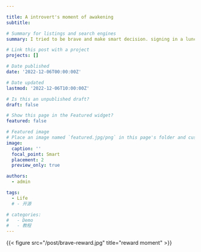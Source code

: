 ```yaml
---

title: A introvert's moment of awakening
subtitle: 

# Summary for listings and search engines
summary: I tried to be brave and make smart decision. signing in a lunch talking, and it is valuable, full of Prof.Qu's wisdom, encouraging and healing, much more than expected. 

# Link this post with a project
projects: []

# Date published
date: '2022-12-06T00:00:00Z'

# Date updated
lastmod: '2022-12-06T10:00:00Z'

# Is this an unpublished draft?
draft: false

# Show this page in the Featured widget?
featured: false

# Featured image
# Place an image named `featured.jpg/png` in this page's folder and customize its options here.
image:
  caption: ''
  focal_point: Smart
  placement: 2
  preview_only: true

authors:
  - admin

tags:
  - Life
  # - 开源

# categories:
#   - Demo
#   - 教程
---
```

{{< figure src="/post/brave-reward.jpg" title="reward moment" >}}

<!-- 
## Overview

Are you David? -->


